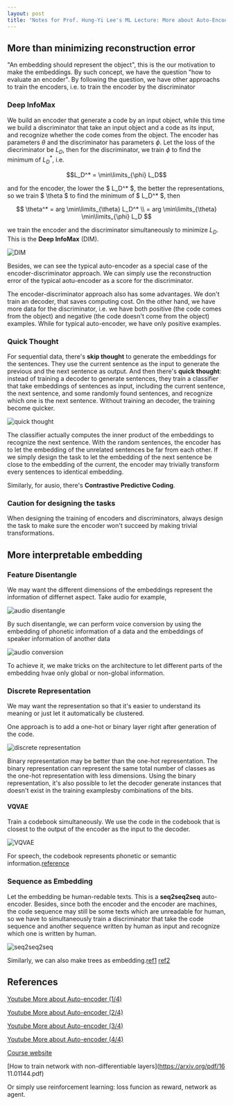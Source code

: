```yaml
---
layout: post
title: "Notes for Prof. Hung-Yi Lee's ML Lecture: More about Auto-Encoder"
---
```


## More than minimizing reconstruction error

"An embedding should represent the object", this is the our motivation to make the embeddings. By such concept, we have the question "how to evaluate an encoder". By following the question, we have other approachs to train the encoders, i.e. to train the encoder by the discriminator

### Deep InfoMax

We build an encoder that generate a code by an input object, while this time we build a discriminator that take an input object and a code as its input, and recognize whether the code comes from the object. The encoder has parameters $\theta$ and the discriminator has parameters $\phi$. Let the loss of the diecriminator be $L_D$, then for the discriminator, we train $\phi$ to find the minimum of $L_D^*$, i.e.

$$L_D^* = \min\limits_{\phi} L_D$$

and for the encoder, the lower the $ L_D^* $, the better the representations, so we train $ \theta $ to find the minimum of $ L_D^* $, then

$$ \theta^* = arg \min\limits_{\theta} L_D^* \\
=  arg \min\limits_{\theta} \min\limits_{\phi} L_D $$

we train the encoder and the discriminator simultaneously to minimize $L_D$. This is the **Deep InfoMax** (DIM).

![DIM](https://baliuzeger.github.io/sjl/assets/images/HYL_ML_more_auto_encoder/DIM.png)

Besides, we can see the typical auto-encoder as a special case of the encoder-discriminator approach. We can simply use the reconstruction error of the typical aotu-encoder as a score for the discriminator.

The encoder-discriminator approach also has some advantages. We don't train an decoder, that saves computing cost. On the other hand, we have more data for the discriminator, i.e. we have both positive (the code comes from the object) and negative (the code doesn't come from the object) examples. While for typical auto-encoder, we have only positive examples.

### Quick Thought

For sequential data, there's **skip thought** to generate the embeddings for the sentences. They use the current sentence as the input to generate the previous and the next sentence as output. And then there's **quick thought**: instead of training a decoder to generate sentences, they train a classifier that take embeddings of sentences as input, including the current sentence, the next sentence, and some randomly found sentences, and recognize which one is the next sentence. Without training an decoder, the training become quicker.

![quick thought](https://baliuzeger.github.io/sjl/assets/images/HYL_ML_more_auto_encoder/quick-thought.png)


The classifier actually computes the inner product of the embeddings to recognize the next sentence. With the random sentences, the encoder has to let the embedding of the unrelated sentences be far from each other. If we simply design the task to let the embedding of the next sentence be close to the embedding of the current, the encoder may trivially transform every sentences to identical embedding.

Similarly, for ausio, there's **Contrastive Predictive Coding**.

### Caution for designing the tasks

When designing the training of encoders and discriminators, always design the task to make sure the encoder won't succeed by making trivial transformations.

## More interpretable embedding

### Feature Disentangle

We may want the different dimensions of the embeddings represent the information of differnet aspect. Take audio for example,

![audio disentangle](https://baliuzeger.github.io/sjl/assets/images/HYL_ML_more_auto_encoder/audio-desentangle.png)

By such disentangle, we can perform voice conversion by using the embedding of phonetic information of a data and the embeddings of speaker information of another data

![audio conversion](https://baliuzeger.github.io/sjl/assets/images/HYL_ML_more_auto_encoder/voice-conversion.png)

To achieve it, we make tricks on the architecture to let different parts of the embedding hvae only global or non-global information.

### Discrete Representation

We may want the representation so that it's easier to understand its meaning or just let it automatically be clustered.

One approach is to add a one-hot or binary layer right after generation of the code.

![discrete representation](https://baliuzeger.github.io/sjl/assets/images/HYL_ML_more_auto_encoder/discrete-representation.png)

Binary representation may be better than the one-hot representation. The binary representation can represent the same total number of classes as the one-hot representation with less dimensions. Using the binary representation, it's also possible to let the decoder generate instances that doesn't exist in the training examplesby combinations of the bits.

#### VQVAE

Train a codebook simultaneously. We use the code in the codebook that is closest to the output of the encoder as the input to the decoder.

![VQVAE](https://baliuzeger.github.io/sjl/assets/images/HYL_ML_more_auto_encoder/VQVAE.png)

For speech, the codebook represents phonetic or semantic information.[reference](https://arxiv.org/pdf/1901.08810.pdf)

### Sequence as Embedding

Let the embedding be human-redable texts. This is a **seq2seq2seq** auto-encoder. Besides, since both the encoder and the encoder are machines, the code sequence may still be some texts which are unreadable for human, so we have to simultaneously train a discriminator that take the code sequence and another sequence written by human as input and recognize which one is written by human.

![seq2seq2seq](https://baliuzeger.github.io/sjl/assets/images/HYL_ML_more_auto_encoder/VQVAE.png)

Similarly, we can also make trees as embedding.[ref1](https://arxiv.org/abs/1806.07832) [ref2](https://arxiv.org/abs/1904.03746)

## References

[Youtube More about Auto-encoder (1/4)](https://www.youtube.com/watch?v=6ZWu4L7XOiQ&list=PLJV_el3uVTsOK_ZK5L0Iv_EQoL1JefRL4&index=48)

[Youtube More about Auto-encoder (2/4)](https://www.youtube.com/watch?v=hhsfEaVaeQU&list=PLJV_el3uVTsOK_ZK5L0Iv_EQoL1JefRL4&index=49)

[Youtube More about Auto-encoder (3/4)](https://www.youtube.com/watch?v=ZRyoCBCFMOs&list=PLJV_el3uVTsOK_ZK5L0Iv_EQoL1JefRL4&index=50)

[Youtube More about Auto-encoder (4/4)](https://www.youtube.com/watch?v=DRLsw4CshqU&list=PLJV_el3uVTsOK_ZK5L0Iv_EQoL1JefRL4&index=51)

[Course website](https://speech.ee.ntu.edu.tw/~hylee/ml/2020-spring.html)

[How to train network with non-differentiable layers](https://arxiv.org/pdf/16 11.01144.pdf)

Or simply use reinforcement learning: loss funcion as reward, network as agent.
